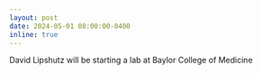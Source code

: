```yaml
---
layout: post
date: 2024-05-01 08:00:00-0400
inline: true
---
```


David Lipshutz will be starting a lab at Baylor College of Medicine
